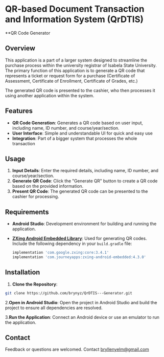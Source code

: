 # QR-based Document Transaction and Information System (QrDTIS)
**QR Code Generator



## Overview

This application is a part of a larger system designed to streamline the purchase process within the university registrar of Isabela State University. The primary function of this application is to generate a QR code that represents a ticket or request form for a purchase (Certificate of Assessment, Certificate of Enrollment, Certificate of Grades, etc.)

The generated QR code is presented to the cashier, who then processes it using another application within the system.

## Features

- **QR Code Generation**: Generates a QR code based on user input, including name, ID number, and course/year/section.
- **User Interface**: Simple and understandable UI for quick and easy use
- **Integration**: Part of a bigger system that processes the whole transaction

## Usage

1. **Input Details**: Enter the required details, including name, ID number, and course/year/section.
2. **Generate QR Code**: Click the "Generate QR" button to create a QR code based on the provided information.
3. **Present QR Code**: The generated QR code can be presented to the cashier for processing.

## Requirements

- **Android Studio**: Development environment for building and running the application.
- **[ZXing Android Embedded Library]([https://github.com/journeyapps/zxing-android-embedded])**: Used for generating QR codes. Include the following dependency in your `build.gradle` file:



  ```gradle
  implementation 'com.google.zxing:core:3.4.1'
  implementation 'com.journeyapps:zxing-android-embedded:4.3.0'
  ```

## Installation

1. **Clone the Repository**:

```bash
git clone https://github.com/brynyz/QrDTIS---Generator.git
```
2.**Open in Android Studio**: Open the project in Android Studio and build the project to ensure all dependencies are resolved.

3.**Run the Application**: Connect an Android device or use an emulator to run the application.

## Contact

Feedback or questions are welcomed. Contact bryllenyelm@gmail.com
